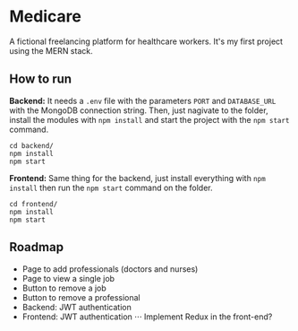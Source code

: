 Medicare
======

A fictional freelancing platform for healthcare workers. It's my first project using the MERN stack.


## How to run

**Backend:**
It needs a `.env` file with the parameters `PORT` and `DATABASE_URL` with the MongoDB connection string. Then, just nagivate to the folder, install the modules with `npm install` and start the project with the `npm start` command.

    cd backend/
    npm install
    npm start


**Frontend:** Same thing for the backend, just install everything with `npm install` then run the `npm start` command on the folder.

    cd frontend/
    npm install
    npm start

## Roadmap

* Page to add professionals (doctors and nurses)
* Page to view a single job
* Button to remove a job
* Button to remove a professional
* Backend: JWT authentication
* Frontend: JWT authentication
⋅⋅⋅ Implement Redux in the front-end?
